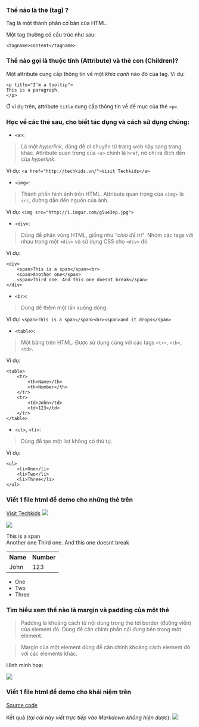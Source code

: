 ### Thế nào là thẻ (tag) ?
Tag là một thành phần cơ bản của HTML.

Một tag thường có cấu trúc như sau:

 `<tagname>content</tagname>`
 
 ### Thế nào gọi là thuộc tính (Attribute) và thẻ con (Children)?
Một attribute cung cấp thông tin về một *khía cạnh* nào đó của tag. Ví dụ:
```
<p title="I'm a tooltip">
This is a paragraph.
</p>
```

Ở ví dụ trên, attribute `title` cung cấp thông tin về đề mục của thẻ `<p>`.

### Học về các thẻ sau, cho biết tác dụng và cách sử dụng chúng:

* `<a>`:
>Là một *hyperlink*, dùng để di chuyển từ trang web này sang trang khác. Attribute quan trọng của `<a>` chính là `href`, nó chỉ ra đích đến của *hyperlink*.

Ví dụ: `<a href="http://techkids.vn/">Visit Techkids</a>`

* `<img>`:
>Thành phần hình ảnh trên HTML. Attribute quan trọng của `<img>` là `src`, đường dẫn đến nguồn của ảnh.

Ví dụ: `<img src="http://i.imgur.com/g5ue3ep.jpg">`

* `<div>`:
>Dùng để phân vùng HTML, giống như *"chia để trị"*. Nhóm các tags với nhau trong một `<div>` và sử dụng CSS cho `<div>` đó.

Ví dụ:
```
<div>
	<span>This is a span</span><br>
	<span>Another one</span>
	<span>Third one. And this one doesnt break</span>
</div>
```

* `<br>`:
>Dùng để thêm một lần xuống dòng.

Ví dụ: `<span>This is a span</span><br><span>and it drops</span>`

* `<table>`:
>Một bảng trên HTML. Được sử dụng cùng với các tags `<tr>`, `<th>`, `<td>`.

Ví dụ:
```
<table>
	<tr>
		<th>Name</th>
		<th>Number</th>
	</tr>
	<tr>
		<td>John</td>
		<td>123</td>
	</tr>
</table>
```

* `<ul>`, `<li>`:
>Dùng để tạo một list không có thứ tự.

Ví dụ:
```
<ul>
    <li>One</li>
    <li>Two</li>
    <li>Three</li>
</ul>
```

### Viết 1 file html để demo cho những thẻ trên
<!DOCTYPE html>
<html>
<head>
	<title>"Testing HTML"</title>
</head>
<body>
<a href="http://techkids.vn/">Visit Techkids</a>
<img src="http://i.imgur.com/g5ue3ep.jpg">

<a href="http://techkids.vn/"><img src="http://i.imgur.com/g5ue3ep.jpg"></a>

<div>
	<span>This is a span</span><br>
	<span>Another one</span>
	<span>Third one. And this one doesnt break</span>
</div>

<table>
	<tr>
		<th>Name</th>
		<th>Number</th>
	</tr>
	<tr>
		<td>John</td>
		<td>123</td>
	</tr>
</table>

<ul>
<li>One</li>
<li>Two</li>
<li>Three</li>
</ul>
</body>
</html>

### Tìm hiểu xem thế nào là margin và padding của một thẻ
>Padding là khoảng cách từ nội dung trong thẻ tới border (đường viền) của element đó. Dùng để căn chỉnh phần *nội dung* bên trong một element.

>Margin của một element dùng để căn chỉnh khoảng cách element đó với các elements khác.
 
 Hình minh họa:
 
 <img src="https://i.stack.imgur.com/UHD7W.gif">
 
### Viết 1 file html để demo cho khái niệm trên

<a href="https://github.com/vietzerg/C4E/blob/master/Web/qx.html">Source code</a>

Kết quả (*tại cái này viết trực tiếp vào Markdown không hiện được*):
<img src="http://i.imgur.com/3sjaYZq.png">

